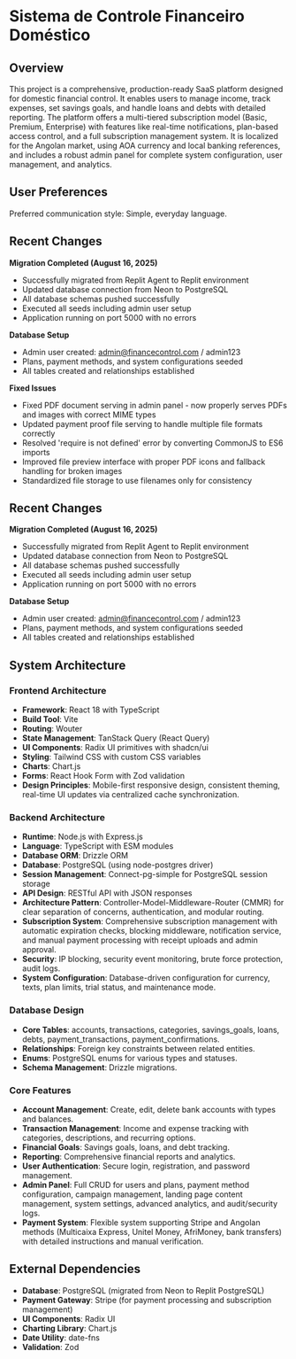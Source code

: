 # Sistema de Controle Financeiro Doméstico

## Overview
This project is a comprehensive, production-ready SaaS platform designed for domestic financial control. It enables users to manage income, track expenses, set savings goals, and handle loans and debts with detailed reporting. The platform offers a multi-tiered subscription model (Basic, Premium, Enterprise) with features like real-time notifications, plan-based access control, and a full subscription management system. It is localized for the Angolan market, using AOA currency and local banking references, and includes a robust admin panel for complete system configuration, user management, and analytics.

## User Preferences
Preferred communication style: Simple, everyday language.

## Recent Changes
**Migration Completed (August 16, 2025)**
- Successfully migrated from Replit Agent to Replit environment
- Updated database connection from Neon to PostgreSQL
- All database schemas pushed successfully
- Executed all seeds including admin user setup
- Application running on port 5000 with no errors

**Database Setup**
- Admin user created: admin@financecontrol.com / admin123
- Plans, payment methods, and system configurations seeded
- All tables created and relationships established

**Fixed Issues**
- Fixed PDF document serving in admin panel - now properly serves PDFs and images with correct MIME types
- Updated payment proof file serving to handle multiple file formats correctly
- Resolved 'require is not defined' error by converting CommonJS to ES6 imports
- Improved file preview interface with proper PDF icons and fallback handling for broken images
- Standardized file storage to use filenames only for consistency

## Recent Changes
**Migration Completed (August 16, 2025)**
- Successfully migrated from Replit Agent to Replit environment
- Updated database connection from Neon to PostgreSQL
- All database schemas pushed successfully
- Executed all seeds including admin user setup
- Application running on port 5000 with no errors

**Database Setup**
- Admin user created: admin@financecontrol.com / admin123
- Plans, payment methods, and system configurations seeded
- All tables created and relationships established

## System Architecture

### Frontend Architecture
- **Framework**: React 18 with TypeScript
- **Build Tool**: Vite
- **Routing**: Wouter
- **State Management**: TanStack Query (React Query)
- **UI Components**: Radix UI primitives with shadcn/ui
- **Styling**: Tailwind CSS with custom CSS variables
- **Charts**: Chart.js
- **Forms**: React Hook Form with Zod validation
- **Design Principles**: Mobile-first responsive design, consistent theming, real-time UI updates via centralized cache synchronization.

### Backend Architecture
- **Runtime**: Node.js with Express.js
- **Language**: TypeScript with ESM modules
- **Database ORM**: Drizzle ORM
- **Database**: PostgreSQL (using node-postgres driver)
- **Session Management**: Connect-pg-simple for PostgreSQL session storage
- **API Design**: RESTful API with JSON responses
- **Architecture Pattern**: Controller-Model-Middleware-Router (CMMR) for clear separation of concerns, authentication, and modular routing.
- **Subscription System**: Comprehensive subscription management with automatic expiration checks, blocking middleware, notification service, and manual payment processing with receipt uploads and admin approval.
- **Security**: IP blocking, security event monitoring, brute force protection, audit logs.
- **System Configuration**: Database-driven configuration for currency, texts, plan limits, trial status, and maintenance mode.

### Database Design
- **Core Tables**: accounts, transactions, categories, savings_goals, loans, debts, payment_transactions, payment_confirmations.
- **Relationships**: Foreign key constraints between related entities.
- **Enums**: PostgreSQL enums for various types and statuses.
- **Schema Management**: Drizzle migrations.

### Core Features
- **Account Management**: Create, edit, delete bank accounts with types and balances.
- **Transaction Management**: Income and expense tracking with categories, descriptions, and recurring options.
- **Financial Goals**: Savings goals, loans, and debt tracking.
- **Reporting**: Comprehensive financial reports and analytics.
- **User Authentication**: Secure login, registration, and password management.
- **Admin Panel**: Full CRUD for users and plans, payment method configuration, campaign management, landing page content management, system settings, advanced analytics, and audit/security logs.
- **Payment System**: Flexible system supporting Stripe and Angolan methods (Multicaixa Express, Unitel Money, AfriMoney, bank transfers) with detailed instructions and manual verification.

## External Dependencies

- **Database**: PostgreSQL (migrated from Neon to Replit PostgreSQL)
- **Payment Gateway**: Stripe (for payment processing and subscription management)
- **UI Components**: Radix UI
- **Charting Library**: Chart.js
- **Date Utility**: date-fns
- **Validation**: Zod